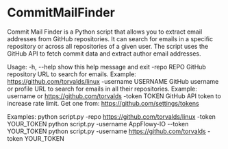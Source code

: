 # CommitMailFinder
Commit Mail Finder is a Python script that allows you to extract email addresses from GitHub repositories. It can search for emails in a specific repository or across all repositories of a given user. The script uses the GitHub API to fetch commit data and extract author email addresses.

Usage:
 -h, --help          show this help message and exit
  -repo REPO          GitHub repository URL to search for emails. Example: https://github.com/torvalds/linux
  -username USERNAME  GitHub username or profile URL to search for emails in all their repositories. Example: username or https://github.com/torvalds
  -token TOKEN        GitHub API token to increase rate limit. Get one from: https://github.com/settings/tokens

Examples:
  python script.py -repo https://github.com/torvalds/linux -token YOUR_TOKEN
  python script.py -username AppFlowy-IO --token YOUR_TOKEN
  python script.py -username https://github.com/torvalds -token YOUR_TOKEN
